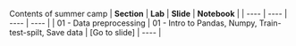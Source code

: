 Contents of summer camp
| **Section** | **Lab** | **Slide** | **Notebook** |
| ---- | ---- | ---- | ---- |
| 01 - Data preprocessing | 01 - Intro to Pandas, Numpy, Train-test-spilt, Save data | [Go to slide] | ---- |
